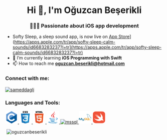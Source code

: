 <h1 align="center">Hi 👋, I'm Oğuzcan Beşerikli</h1>
<h3 align="center">👨🏻‍💻 Passionate about iOS app development</h3>

- Softy Sleep, a sleep sound app, is now live on [App Store]([https://apps.apple.com/tr/app/learn-english-with-lingogenie/id6449253661)](https://apps.apple.com/tr/app/softy-sleep-calm-sounds/id6683283237?l=tr](https://apps.apple.com/tr/app/softy-sleep-calm-sounds/id6683283237?l=tr)
- 🌱 I’m currently learning **iOS Programming with Swift**
- 📫 How to reach me **oguzcan.beserikli@hotmail.com**

<h3 align="left">Connect with me:</h3>
<p align="left">
<a href="https://www.linkedin.com/in/oguzcanbeserikli" target="blank"><img align="center" src="https://raw.githubusercontent.com/rahuldkjain/github-profile-readme-generator/master/src/images/icons/Social/linked-in-alt.svg" alt="sameddagli" height="30" width="40" /></a>
</p>


<h3 align="left">Languages and Tools:</h3>
<p align="left"> <a href="https://www.cprogramming.com/" target="_blank" rel="noreferrer"> <img src="https://raw.githubusercontent.com/devicons/devicon/master/icons/c/c-original.svg" alt="c" width="40" height="40"/> </a> <a href="https://www.w3schools.com/css/" target="_blank" rel="noreferrer"> <img src="https://raw.githubusercontent.com/devicons/devicon/master/icons/css3/css3-original-wordmark.svg" alt="css3" width="40" height="40"/> </a> <a href="https://www.w3.org/html/" target="_blank" rel="noreferrer"> <img src="https://raw.githubusercontent.com/devicons/devicon/master/icons/html5/html5-original-wordmark.svg" alt="html5" width="40" height="40"/> </a> <a href="https://www.java.com" target="_blank" rel="noreferrer"> <img src="https://raw.githubusercontent.com/devicons/devicon/master/icons/java/java-original.svg" alt="java" width="40" height="40"/> </a> <a href="https://www.microsoft.com/en-us/sql-server" target="_blank" rel="noreferrer"> <img src="https://www.svgrepo.com/show/303229/microsoft-sql-server-logo.svg" alt="mssql" width="40" height="40"/> </a> <a href="https://www.mysql.com/" target="_blank" rel="noreferrer"> <img src="https://raw.githubusercontent.com/devicons/devicon/master/icons/mysql/mysql-original-wordmark.svg" alt="mysql" width="40" height="40"/> </a> <a href="https://developer.apple.com/swift/" target="_blank" rel="noreferrer"> <img src="https://raw.githubusercontent.com/devicons/devicon/master/icons/swift/swift-original.svg" alt="swift" width="40" height="40"/> </a> </p>

<p>&nbsp;<img align="center" src="https://github-readme-stats.vercel.app/api?username=oguzcanbeserikli&show_icons=true&locale=en" alt="oguzcanbeserikli" /></p>
